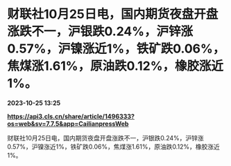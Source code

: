 # 财联社10月25日电，国内期货夜盘开盘涨跌不一，沪银跌0.24%，沪锌涨0.57%，沪镍涨近1%，铁矿跌0.06%，焦煤涨1.61%，原油跌0.12%，橡胶涨近1%。

**2023-10-25 13:25**

**https://api3.cls.cn/share/article/1496333?os=web&sv=7.7.5&app=CailianpressWeb**

财联社10月25日电，国内期货夜盘开盘涨跌不一，沪银跌0.24%，沪锌涨0.57%，沪镍涨近1%，铁矿跌0.06%，焦煤涨1.61%，原油跌0.12%，橡胶涨近1%。
